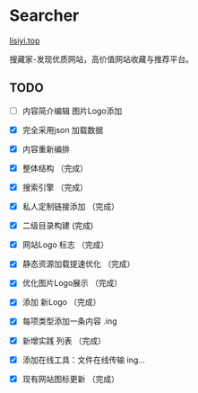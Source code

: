# Searcher

[lisiyi.top](http://lisiyi.top)

搜藏家-发现优质网站，高价值网站收藏与推荐平台。

## TODO

- [ ] 内容简介编辑 图片Logo添加

- [x] 完全采用json 加载数据

- [x] 内容重新编排

- [X] 整体结构 （完成）

- [X] 搜索引擎 （完成）

- [X] 私人定制链接添加 （完成）

- [X] 二级目录构建 (完成)

- [X] 网站Logo 标志 （完成）

- [X] 静态资源加载提速优化 （完成）

- [X] 优化图片Logo展示    （完成）

- [X] 添加 新Logo   （完成）

- [X] 每项类型添加一条内容 .ing   

- [X] 新增实践 列表  （完成）

- [X] 添加在线工具：文件在线传输  ing...

- [X] 现有网站图标更新  （完成）

 